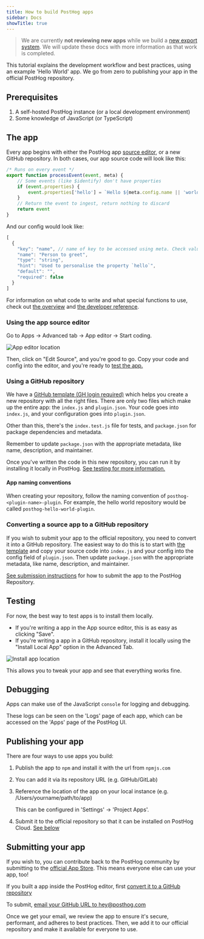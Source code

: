 ```yaml
---
title: How to build PostHog apps
sidebar: Docs
showTitle: true
---
```


> We are currently **not reviewing new apps** while we build a [new export system](https://github.com/PostHog/posthog/issues/15997). We will update these docs with more information as that work is completed. 

This tutorial explains the development workflow and best practices, using an example 'Hello World' app. We go from zero to publishing your app in the official PostHog repository.

## Prerequisites

1. A self-hosted PostHog instance (or a local development environment)
1. Some knowledge of JavaScript (or TypeScript)

## The app

Every app begins with either the PostHog app [source editor](#using-the-plugin-source-editor), or a new GitHub repository. In both cases, our app source code will look like this:

```js
/* Runs on every event */
export function processEvent(event, meta) {
    // Some events (like $identify) don't have properties
    if (event.properties) {
        event.properties['hello'] = `Hello ${meta.config.name || 'world'}`
    }
    // Return the event to ingest, return nothing to discard  
    return event
}
```

And our config would look like:

```js
[
  {
    "key": "name", // name of key to be accessed using meta. Check value using `meta.config.name`
    "name": "Person to greet",
    "type": "string",
    "hint": "Used to personalise the property `hello`",
    "default": "",
    "required": false
  }
]
```

For information on what code to write and what special functions to use, check out [the overview](/docs/apps/build) and [the developer reference](/docs/apps/build/reference).

### Using the app source editor

Go to Apps -> Advanced tab -> App editor -> Start coding.

![App editor location](https://res.cloudinary.com/dmukukwp6/image/upload/v1710055416/posthog.com/contents/images/plugins/plugin-editor-location.png)

Then, click on "Edit Source", and you're good to go. Copy your code and config into the editor, and you're ready to [test the app.](#testing)

### Using a GitHub repository

We have a [GitHub template (GH login required)](https://github.com/PostHog/posthog-plugin-starter-kit/generate) which helps you create a new repository with all the right files. There are only two files which make up the entire app: the `index.js` and `plugin.json`. Your code goes into `index.js`, and your configuration goes into `plugin.json`.

Other than this, there's the `index.test.js` file for tests, and `package.json` for package dependencies and metadata.

Remember to update `package.json` with the appropriate metadata, like name, description, and maintainer.

Once you've written the code in this new repository, you can run it by installing it locally in PostHog. [See testing for more information.](#testing)

#### App naming conventions

When creating your repository, follow the naming convention of `posthog-<plugin-name>-plugin`. For example, the hello world  repository would be called `posthog-hello-world-plugin`.

### Converting a source app to a GitHub repository

If you wish to submit your app to the official repository, you need to convert it into a GitHub repository. The easiest way to do this is to start with [the template](https://github.com/PostHog/posthog-plugin-starter-kit/generate) and copy your source code into `index.js` and your config into the config field of `plugin.json`. Then update `package.json` with the appropriate metadata, like name, description, and maintainer.

[See submission instructions](#submitting-your-plugin) for how to submit the app to the PostHog Repository.

## Testing

For now, the best way to test apps is to install them locally. 

- If you're writing a app in the App source editor, this is as easy as clicking "Save".
- If you're writing a app in a GitHub repository, install it locally using the "Install Local App" option in the Advanced Tab.

![Install app location](https://res.cloudinary.com/dmukukwp6/image/upload/v1710055416/posthog.com/contents/images/plugins/install-plugin-location.png)

This allows you to tweak your app and see that everything works fine.

## Debugging

Apps can make use of the JavaScript `console` for logging and debugging. 

These logs can be seen on the 'Logs' page of each app, which can be accessed on the 'Apps' page of the PostHog UI.

## Publishing your app

There are four ways to use apps you build:

1. Publish the app to `npm` and install it with the url from `npmjs.com` 
1. You can add it via its repository URL (e.g. GitHub/GitLab)
1. Reference the location of the app on your local instance (e.g. /Users/yourname/path/to/app)  

    This can be configured in 'Settings' -> 'Project Apps'.
1. Submit it to the official repository so that it can be installed on PostHog Cloud. [See below](#submitting-your-plugin) 

## Submitting your app

If you wish to, you can contribute back to the PostHog community by submitting to the [official App Store](/apps). This means everyone else can use your app, too!

If you built a app inside the PostHog editor, first [convert it to a GitHub repository](#converting-a-source-plugin-to-a-github-repository)

To submit, [email your GitHub URL to hey@posthog.com](mailto:hey@posthog.com?subject=Submit%20Plugin%20to%20Repository&body=Plugin%20GitHub%20link%3A)

Once we get your email, we review the app to ensure it's secure, performant, and adheres to best practices. Then, we add it to our official repository and make it available for everyone to use.
